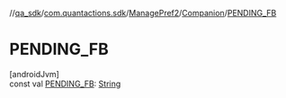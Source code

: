 //[qa_sdk](../../../../index.md)/[com.quantactions.sdk](../../index.md)/[ManagePref2](../index.md)/[Companion](index.md)/[PENDING_FB](-p-e-n-d-i-n-g_-f-b.md)

# PENDING_FB

[androidJvm]\
const val [PENDING_FB](-p-e-n-d-i-n-g_-f-b.md): [String](https://kotlinlang.org/api/latest/jvm/stdlib/kotlin/-string/index.html)
